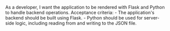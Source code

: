As a developer, I want the application to be rendered with Flask and Python to handle backend operations.
    Acceptance criteria:
    - The application's backend should be built using Flask.
    - Python should be used for server-side logic, including reading from and writing to the JSON file.
